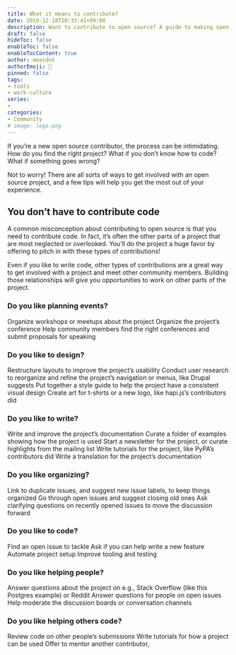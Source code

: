 ```yaml
---
title: What it means to contribute?
date: 2019-12-18T10:33:41+09:00
description: Want to contribute to open source? A guide to making open source contributions, for first-timers and for veterans
draft: false
hideToc: false
enableToc: false
enableTocContent: true
author: measdot
authorEmoji: 🎅
pinned: false
tags:
- tools
- work-culture
series:
-
categories:
- Community
# image: logo.png
---
```


If you’re a new open source contributor, the process can be intimidating. How do you find the right project? What if you don’t know how to code? What if something goes wrong?

Not to worry! There are all sorts of ways to get involved with an open source project, and a few tips will help you get the most out of your experience.

## You don’t have to contribute code

A common misconception about contributing to open source is that you need to contribute code. In fact, it’s often the other parts of a project that are most neglected or overlooked. You’ll do the project a huge favor by offering to pitch in with these types of contributions!

Even if you like to write code, other types of contributions are a great way to get involved with a project and meet other community members. Building those relationships will give you opportunities to work on other parts of the project.

### Do you like planning events?

Organize workshops or meetups about the project
Organize the project’s conference
Help community members find the right conferences and submit proposals for speaking

### Do you like to design?

Restructure layouts to improve the project’s usability
Conduct user research to reorganize and refine the project’s navigation or menus, like Drupal suggests
Put together a style guide to help the project have a consistent visual design
Create art for t-shirts or a new logo, like hapi.js’s contributors did

### Do you like to write?

Write and improve the project’s documentation
Curate a folder of examples showing how the project is used
Start a newsletter for the project, or curate highlights from the mailing list
Write tutorials for the project, like PyPA’s contributors did
Write a translation for the project’s documentation

### Do you like organizing?

Link to duplicate issues, and suggest new issue labels, to keep things organized
Go through open issues and suggest closing old ones
Ask clarifying questions on recently opened issues to move the discussion forward

### Do you like to code?

Find an open issue to tackle
Ask if you can help write a new feature
Automate project setup
Improve tooling and testing

### Do you like helping people?

Answer questions about the project on e.g., Stack Overflow (like this Postgres example) or Reddit
Answer questions for people on open issues
Help moderate the discussion boards or conversation channels

### Do you like helping others code?

Review code on other people’s submissions
Write tutorials for how a project can be used
Offer to mentor another contributor,